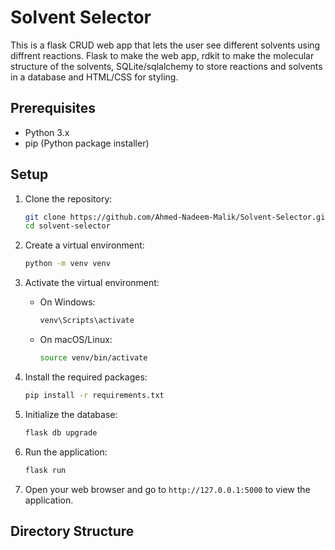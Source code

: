 # Solvent Selector

This is a flask CRUD web app that lets the user see different solvents using diffrent reactions. Flask to make the web app, rdkit to make the molecular structure of the solvents, SQLite/sqlalchemy to store reactions and solvents in a database and HTML/CSS for styling.

## Prerequisites

- Python 3.x
- pip (Python package installer)

## Setup

1. Clone the repository:

    ```sh
    git clone https://github.com/Ahmed-Nadeem-Malik/Solvent-Selector.git
    cd solvent-selector
    ```

2. Create a virtual environment:

    ```sh
    python -m venv venv
    ```

3. Activate the virtual environment:

    - On Windows:

        ```sh
        venv\Scripts\activate
        ```

    - On macOS/Linux:

        ```sh
        source venv/bin/activate
        ```

4. Install the required packages:

    ```sh
    pip install -r requirements.txt
    ```

5. Initialize the database:

    ```sh
    flask db upgrade
    ```

6. Run the application:

    ```sh
    flask run
    ```

7. Open your web browser and go to `http://127.0.0.1:5000` to view the application.

## Directory Structure

